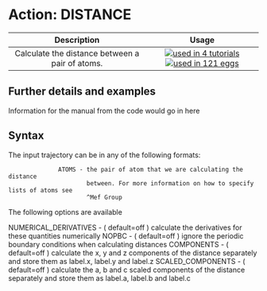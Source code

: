 # Action: DISTANCE

| Description    | Usage |
|:--------:|:--------:|
| Calculate the distance between a pair of atoms. | [![used in 4 tutorials](https://img.shields.io/badge/tutorials-4-green.svg)](https://plumed-school.github.io/browse.html?search=DISTANCE)[![used in 121 eggs](https://img.shields.io/badge/nest-121-green.svg)](https://www.plumed-nest.org/browse.html?search=DISTANCE) |

## Further details and examples 
Information for the manual from the code would go in here
## Syntax 
The input trajectory can be in any of the following formats:

                  ATOMS - the pair of atom that we are calculating the distance
                          between. For more information on how to specify lists of atoms see
                          ^Mef Group

The following options are available

  NUMERICAL_DERIVATIVES - ( default=off ) calculate the derivatives for these
                          quantities numerically
                  NOPBC - ( default=off ) ignore the periodic boundary conditions
                          when calculating distances
             COMPONENTS - ( default=off ) calculate the x, y and z components of the
                          distance separately and store them as label.x, label.y and label.z
      SCALED_COMPONENTS - ( default=off ) calculate the a, b and c scaled components
                          of the distance separately and store them as label.a, label.b
                          and label.c
